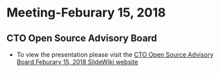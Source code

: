 # Meeting-Feburary 15, 2018

## CTO Open Source Advisory Board

* To view the presentation please visit the [CTO Open Source Advisory Board Feburary 15, 2018 SlideWiki website](http://slidewiki.aksw.org/deck/27)
